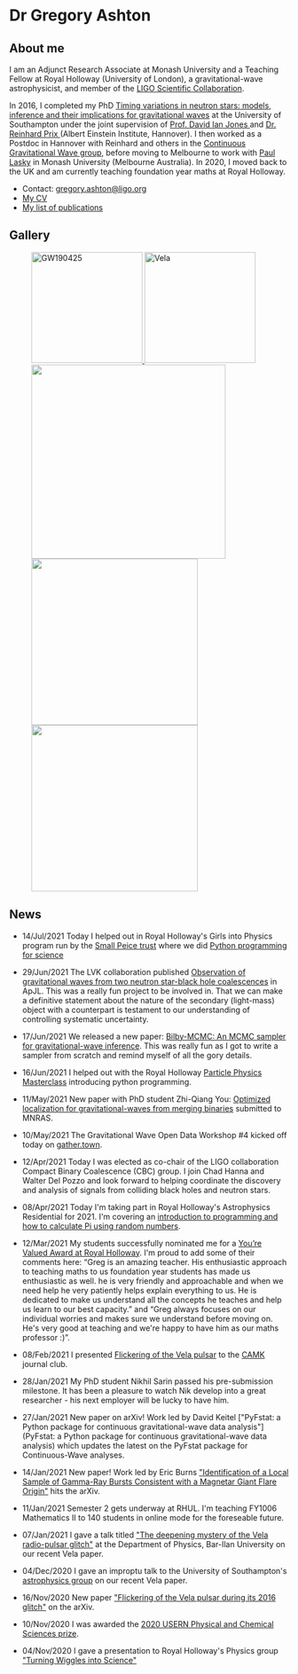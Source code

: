 # Dr Gregory Ashton

## About me

I am an Adjunct Research Associate at Monash University and a Teaching Fellow
at Royal Holloway (University of London), a gravitational-wave
astrophysicist, and member of the [LIGO Scientific Collaboration](http://www.ligo.org).

In 2016, I completed my PhD [Timing variations in neutron stars: models,
inference and their implications for gravitational
waves](http://eprints.soton.ac.uk/401822/1/GregoryAshton_Thesis_WithLinks.pdf)
at the University of Southampton under the joint supervision of [Prof. David
Ian Jones ](https://www.southampton.ac.uk/maths/about/staff/dij.page) and [Dr.
Reinhard Prix ](https://www.aei.mpg.de/person/23802/2168") (Albert Einstein
Institute, Hannover). I then worked as a Postdoc in Hannover with Reinhard and
others in the [Continuous Gravitational Wave
group](https://www.aei.mpg.de/continuouswaves), before moving to Melbourne to
work with [Paul Lasky](http://users.monash.edu.au/~plasky/) in Monash
University (Melbourne Australia). In 2020, I moved back to the UK and am
currently teaching foundation year maths at Royal Holloway.

* Contact: gregory.ashton@ligo.org
* [My CV](pdfs/GregAshton_CV.pdf)
* [My list of publications](pdfs/GregAshton_references.pdf)

## Gallery
<figure>
    <a href="https://www.ligo.org/science/Publication-GW190425/">
    <img src="https://www.ligo.org/science/Publication-GW190425/images/Mtot_DNS.png" alt="GW190425" style="height:200px;">
    </a>
    <a href="https://physicsworld.com/a/pulsar-glitch-suggests-superfluid-layers-lie-within-neutron-star/">
    <img src="https://physicsworld.com/wp-content/uploads/2019/08/Pulsar-635x449.jpg" alt="Vela" style="height:200px;">
    </a>
    <a href=https://www.smh.com.au/national/patient-astronomers-crack-the-code-of-super-dense-spinning-stars-20190812-p52gbm.html>
    <img src="https://www.ozgrav.org/uploads/9/8/0/0/98009268/ozgrav-paul-lasky-and-greg-ashton-7653_orig.jpg" style="height:350px;">
    </a>
    <a href=https://astronomycommunity.nature.com/posts/52167-understanding-the-rotational-evolution-of-the-vela-pulsar-during-the-2016-glitch>
    <img src="https://astronomycommunity.nature.com/cdn-cgi/image/quality=45/https://images.zapnito.com/uploads/de4bef17409e3ef69ca266d7f4849150/71b5106b-416a-4698-9527-6cacdd640bf3.jpeg" style="height:300px;">
    </a>
    <a href=https://git.ligo.org/lscsoft/bilby>
    <img src="https://s3.amazonaws.com/zapnito/uploads/3a1ef7c69fe9f78897c748117f493d9e/ae24dde3-4753-45ab-bee0-ed68a7172964.jpeg" style="height:300px;">
    </a>
</figure>


## News

* 14/Jul/2021 Today I helped out in Royal Holloway's Girls into Physics program run by the [Small Peice trust](https://www.smallpeicetrust.org.uk/) where we did [Python programming for science](https://github.com/GregoryAshton/Python-for-science-programming)

* 29/Jun/2021 The LVK collaboration published [Observation of gravitational waves from two neutron star-black hole coalescences](https://arxiv.org/abs/2106.15163) in ApJL. This was a really fun project to be involved in. That we can make a definitive statement about the nature of the secondary (light-mass) object with a counterpart is testament to our understanding of controlling systematic uncertainty.

* 17/Jun/2021 We released a new paper: [Bilby-MCMC: An MCMC sampler for gravitational-wave inference](https://ui.adsabs.harvard.edu/abs/2021arXiv210608730A/abstract). This was really fun as I got to write a sampler from scratch and remind myself of all the gory details.

* 16/Jun/2021 I helped out with the Royal Holloway [Particle Physics Masterclass](https://www.royalholloway.ac.uk/studying-here/schools-and-colleges/activities-by-subject/physics/) introducing python programming.

* 11/May/2021 New paper with PhD student Zhi-Qiang You: [Optimized localization for gravitational-waves from merging binaries](https://arxiv.org/abs/2105.04263) submitted to MNRAS.

* 10/May/2021 The Gravitational Wave Open Data Workshop #4 kicked off today on [gather.town](https://gather.town/).

* 12/Apr/2021 Today I was elected as co-chair of the LIGO collaboration Compact Binary Coalescence (CBC) group. I join Chad Hanna and Walter Del Pozzo and look forward to helping coordinate the discovery and analysis of signals from colliding black holes and neutron stars.

* 08/Apr/2021 Today I'm taking part in Royal Holloway's Astrophysics Residential for 2021. I'm covering an [introduction to programming and how to calculate Pi using random numbers](https://github.com/GregoryAshton/AstrophysicsResidentialApril21).

* 12/Mar/2021 My students successfully nominated me for a [You’re Valued Award at Royal Holloway](https://www.su.rhul.ac.uk/voice/awards/#:~:text=You're%20Valued%20is%20a,we%20and%20the%20College%20promote.). I'm proud to add some of their comments here: “Greg is an amazing teacher. His enthusiastic approach to teaching maths to us foundation year students has made us enthusiastic as well. he is very friendly and approachable and when we need help he very patiently helps explain everything to us. He is dedicated to make us understand all  the concepts he teaches and help us learn to our best capacity.” and “Greg always focuses on our individual worries and makes sure we understand before moving on. He's very good at teaching and we're happy to have him as our maths professor :)”.

* 08/Feb/2021 I presented [Flickering of the Vela pulsar](pdfs/Flickering_of_the_vela_pulsar.pdf) to the [CAMK](https://www.camk.edu.pl/en/) journal club.

* 28/Jan/2021 My PhD student Nikhil Sarin passed his pre-submission milestone. It has been a pleasure to watch Nik develop into a great researcher - his next employer will be lucky to have him.

* 27/Jan/2021 New paper on arXiv! Work led by David Keitel ["PyFstat: a Python package for continuous gravitational-wave data analysis"](PyFstat: a Python package for continuous gravitational-wave data analysis) which updates the latest on the PyFstat package for Continuous-Wave analyses.

* 14/Jan/2021 New paper! Work led by Eric Burns ["Identification of a Local Sample of Gamma-Ray Bursts Consistent with a Magnetar Giant Flare Origin"](https://ui.adsabs.harvard.edu/abs/2021arXiv210105144B/abstract) hits the arXiv.

* 11/Jan/2021 Semester 2 gets underway at RHUL. I'm teaching FY1006 Mathematics II to 140 students in online mode for the foreseable future.

* 07/Jan/2021 I gave a talk titled ["The deepening mystery of the Vela radio-pulsar glitch"](pdfs/Bar-Ilan.pdf) at the Department of Physics, Bar-Ilan University on our recent Vela paper.

* 04/Dec/2020 I gave an improptu talk to the University of Southampton's [astrophysics group](http://www.astro.soton.ac.uk/) on our recent Vela paper.

* 16/Nov/2020 New paper ["Flickering of the Vela pulsar during its 2016 glitch"](https://ui.adsabs.harvard.edu/abs/2020arXiv201107927A/abstract) on the arXiv.

* 10/Nov/2020 I was awarded the [2020 USERN Physical and Chemical Sciences prize](https://en.wikipedia.org/wiki/USERN_Prize#Laureates_2020).

* 04/Nov/2020 I gave a presentation to Royal Holloway's Physics group ["Turning Wiggles into Science"](https://docs.google.com/presentation/d/11MZHN7b9J_f_HiNVovemcG2IuKSGWXeKzdRh7Kv54v0/edit?usp=sharing)
